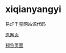 # xiqianyangyi

易烊千玺网站源代码

[原网页](https://www.xiqianyangyi.com/)

[预览页面](https://molanp.github.io/xiqianyangyi_source_code)
